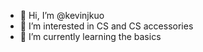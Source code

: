 - 👋 Hi, I’m @kevinjkuo
- 👀 I’m interested in CS and CS accessories 
- 🌱 I’m currently learning the basics 

<!---
kevinjkuo/kevinjkuo is a ✨ special ✨ repository because its `README.md` (this file) appears on your GitHub profile.
You can click the Preview link to take a look at your changes.
--->
